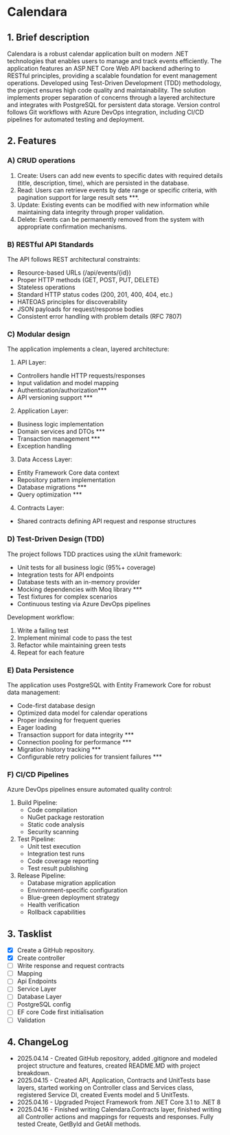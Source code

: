 # Calendara

## 1. Brief description

Calendara is a robust calendar application built on modern .NET technologies that enables users to manage and track events efficiently. The application features an ASP.NET Core Web API backend adhering to RESTful principles, providing a scalable foundation for event management operations. Developed using Test-Driven Development (TDD) methodology, the project ensures high code quality and maintainability. The solution implements proper separation of concerns through a layered architecture and integrates with PostgreSQL for persistent data storage. Version control follows Git workflows with Azure DevOps integration, including CI/CD pipelines for automated testing and deployment.

## 2. Features

### A) CRUD operations
1) Create: Users can add new events to specific dates with required details (title, description, time), which are persisted in the database.
2) Read: Users can retrieve events by date range or specific criteria, with pagination support for large result sets ***.
3) Update: Existing events can be modified with new information while maintaining data integrity through proper validation.
4) Delete: Events can be permanently removed from the system with appropriate confirmation mechanisms.

### B) RESTful API Standards
The API follows REST architectural constraints:

* Resource-based URLs (/api/events/{id})
* Proper HTTP methods (GET, POST, PUT, DELETE)
* Stateless operations
* Standard HTTP status codes (200, 201, 400, 404, etc.)
* HATEOAS principles for discoverability
* JSON payloads for request/response bodies
* Consistent error handling with problem details (RFC 7807)

### C) Modular design
The application implements a clean, layered architecture:

1) API Layer:
  + Controllers handle HTTP requests/responses
  + Input validation and model mapping
  + Authentication/authorization***
  + API versioning support ***
2) Application Layer:
  + Business logic implementation
  + Domain services and DTOs ***
  + Transaction management ***
  + Exception handling
3) Data Access Layer:
  + Entity Framework Core data context
  + Repository pattern implementation
  + Database migrations ***
  + Query optimization ***
4) Contracts Layer:
  + Shared contracts defining API request and response structures

### D) Test-Driven Design (TDD) 
The project follows TDD practices using the xUnit framework:
  + Unit tests for all business logic (95%+ coverage)
  + Integration tests for API endpoints
  + Database tests with an in-memory provider
  + Mocking dependencies with Moq library ***
  + Test fixtures for complex scenarios
  + Continuous testing via Azure DevOps pipelines

Development workflow:
  1) Write a failing test
  2) Implement minimal code to pass the test
  3) Refactor while maintaining green tests
  4) Repeat for each feature

### E) Data Persistence 
The application uses PostgreSQL with Entity Framework Core for robust data management:
  + Code-first database design
  + Optimized data model for calendar operations
  + Proper indexing for frequent queries
  + Eager loading
  + Transaction support for data integrity ***
  + Connection pooling for performance ***
  + Migration history tracking ***
  + Configurable retry policies for transient failures ***

### F) CI/CD Pipelines
Azure DevOps pipelines ensure automated quality control:
  1) Build Pipeline:
      + Code compilation
      + NuGet package restoration
      + Static code analysis
      + Security scanning
  2) Test Pipeline:
      + Unit test execution
      + Integration test runs
      + Code coverage reporting
      + Test result publishing
  3) Release Pipeline:
      + Database migration application
      + Environment-specific configuration
      + Blue-green deployment strategy
      + Health verification
      + Rollback capabilities
     
## 3. Tasklist
- [x] Create a GitHub repository.
- [x] Create controller
- [ ] Write response and request contracts
- [ ] Mapping
- [ ] Api Endpoints
- [ ] Service Layer 
- [ ] Database Layer 
- [ ] PostgreSQL config
- [ ] EF core Code first initialisation
- [ ] Validation

## 4. ChangeLog
+ 2025.04.14 - Created GitHub repository, added .gitignore and modeled project structure and features,
created README.MD with project breakdown.
+ 2025.04.15 - Created API, Application, Contracts and UnitTests base layers, started working 
on Controller class and Services class, registered Service DI, created Events model and 5 UnitTests.  
+ 2025.04.16 - Upgraded Project Framework from .NET Core 3.1 to .NET 8
+ 2025.04.16 - Finished writing Calendara.Contracts layer, finished writing all Controller actions and
mappings for requests and responses. Fully tested Create, GetById and GetAll methods.
